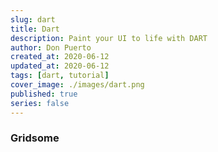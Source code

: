 ```yaml
---
slug: dart
title: Dart
description: Paint your UI to life with DART
author: Don Puerto
created_at: 2020-06-12
updated_at: 2020-06-12
tags: [dart, tutorial]
cover_image: ./images/dart.png
published: true
series: false
---
```


### Gridsome
